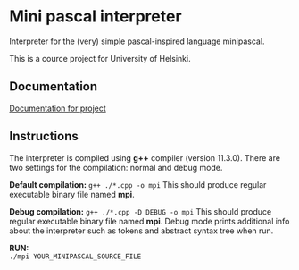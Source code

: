 # Mini pascal interpreter

Interpreter for the (very) simple pascal-inspired language minipascal. 

This is a cource project for University of Helsinki.

## Documentation

[Documentation for project](https://github.com/Vesulius/mpi/blob/main/documentation.md)

## Instructions

The interpreter is compiled using **g++** compiler (version 11.3.0). There are two settings for the compilation: normal and debug mode.

**Default compilation:**
``` g++ ./*.cpp -o mpi ```
This should produce regular executable binary file named **mpi**. 

**Debug compilation:**
``` g++ ./*.cpp -D DEBUG -o mpi ```
This should produce regular executable binary file named **mpi**.  Debug mode prints additional info about the interpreter such as tokens and abstract syntax tree when run.

**RUN:**  
``` ./mpi YOUR_MINIPASCAL_SOURCE_FILE ```